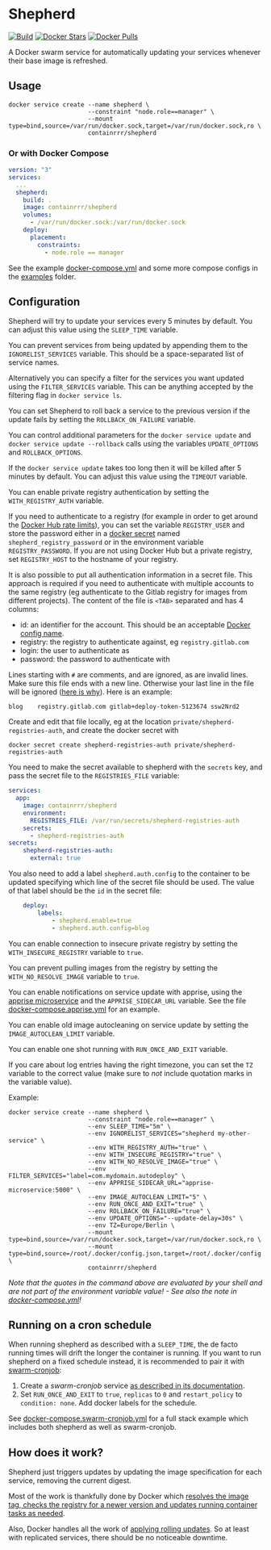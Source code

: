 # Shepherd

[![Build](https://github.com/containrrr/shepherd/actions/workflows/build.yml/badge.svg)](https://github.com/containrrr/shepherd/actions/workflows/build.yml)
[![Docker Stars](https://img.shields.io/docker/stars/containrrr/shepherd.svg)](https://hub.docker.com/r/containrrr/shepherd/) [![Docker Pulls](https://img.shields.io/docker/pulls/containrrr/shepherd.svg)](https://hub.docker.com/r/containrrr/shepherd/)

A Docker swarm service for automatically updating your services whenever their base image is refreshed.

## Usage

```shell-script
docker service create --name shepherd \
                      --constraint "node.role==manager" \
                      --mount type=bind,source=/var/run/docker.sock,target=/var/run/docker.sock,ro \
                      containrrr/shepherd
```

### Or with Docker Compose

```yaml
version: "3"
services:
  ...
  shepherd:
    build: .
    image: containrrr/shepherd
    volumes:
      - /var/run/docker.sock:/var/run/docker.sock
    deploy:
      placement:
        constraints:
          - node.role == manager
```

See the example [docker-compose.yml](docker-compose.yml) and some more compose configs in the [examples](examples) folder.

## Configuration

Shepherd will try to update your services every 5 minutes by default. You can adjust this value using the `SLEEP_TIME` variable.

You can prevent services from being updated by appending them to the `IGNORELIST_SERVICES` variable. This should be a space-separated list of service names.

Alternatively you can specify a filter for the services you want updated using the `FILTER_SERVICES` variable. This can be anything accepted by the filtering flag in `docker service ls`.

You can set Shepherd to roll back a service to the previous version if the update fails by setting the `ROLLBACK_ON_FAILURE` variable.

You can control additional parameters for the `docker service update` and `docker service update --rollback` calls using the variables `UPDATE_OPTIONS` and `ROLLBACK_OPTIONS`.

If the `docker service update` takes too long then it will be killed after 5 minutes by default. You can adjust this value using the `TIMEOUT` variable.

You can enable private registry authentication by setting the `WITH_REGISTRY_AUTH` variable.

If you need to authenticate to a registry (for example in order to get around the [Docker Hub rate limits](https://www.docker.com/increase-rate-limit)), you can set the variable `REGISTRY_USER` and store the password either in a [docker secret](https://docs.docker.com/engine/swarm/secrets/) named `shepherd_registry_password` or in the environment variable `REGISTRY_PASSWORD`. If you are not using Docker Hub but a private registry, set `REGISTRY_HOST` to the hostname of your registry.

It is also possible to put all authentication information in a secret file. This approach is required if you need to authenticate with multiple accounts to the same registry (eg authenticate to the Gitlab registry for images from different projects). The content of the file is `<TAB>` separated and has 4 columns:
* id: an identifier for the account. This should be an acceptable [Docker config name](https://docs.docker.com/engine/swarm/configs/).
* registry: the registry to authenticate against, eg `registry.gitlab.com`
* login: the user to authenticate as
* password: the password to authenticate with

Lines starting with `#` are comments, and are ignored, as are invalid lines. Make sure this file ends with a new line. Otherwise your last line in the file will be ignored ([here is why](https://stackoverflow.com/a/729795/1752287)).
Here is an example:
```
blog	registry.gitlab.com	gitlab+deploy-token-5123674	ssw2Nrd2

```
Create and edit that file locally, eg at the location `private/shepherd-registries-auth`, and create the docker secret with
```
docker secret create shepherd-registries-auth private/shepherd-registries-auth
```
You need to make the secret available to shepherd with the `secrets` key, and pass the secret file to the `REGISTRIES_FILE` variable:
```yaml
services:
  app:
    image: containrrr/shepherd
    environment:
      REGISTRIES_FILE: /var/run/secrets/shepherd-registries-auth
    secrets:
      - shepherd-registries-auth
secrets:
    shepherd-registries-auth:
      external: true
```
You also need to add a label `shepherd.auth.config` to the container to be updated specifying which line of the secret file should be used. The value of that label should be the `id` in the secret file:

```yaml
    deploy:
        labels:
            - shepherd.enable=true
            - shepherd.auth.config=blog
```

You can enable connection to insecure private registry by setting the `WITH_INSECURE_REGISTRY` variable to `true`.

You can prevent pulling images from the registry by setting the `WITH_NO_RESOLVE_IMAGE` variable to `true`.

You can enable notifications on service update with apprise, using the [apprise microservice](https://github.com/djmaze/apprise-microservice) and the `APPRISE_SIDECAR_URL` variable. See the file [docker-compose.apprise.yml](examples/docker-compose.apprise.yml) for an example.

You can enable old image autocleaning on service update by setting the `IMAGE_AUTOCLEAN_LIMIT` variable.

You can enable one shot running with `RUN_ONCE_AND_EXIT` variable.

If you care about log entries having the right timezone, you can set the `TZ` variable to the correct value (make sure to *not* include quotation marks in the variable value).

Example:

```shell-script
docker service create --name shepherd \
                      --constraint "node.role==manager" \
                      --env SLEEP_TIME="5m" \
                      --env IGNORELIST_SERVICES="shepherd my-other-service" \
                      --env WITH_REGISTRY_AUTH="true" \
                      --env WITH_INSECURE_REGISTRY="true" \
                      --env WITH_NO_RESOLVE_IMAGE="true" \
                      --env FILTER_SERVICES="label=com.mydomain.autodeploy" \
                      --env APPRISE_SIDECAR_URL="apprise-microservice:5000" \
                      --env IMAGE_AUTOCLEAN_LIMIT="5" \
                      --env RUN_ONCE_AND_EXIT="true" \
                      --env ROLLBACK_ON_FAILURE="true" \
                      --env UPDATE_OPTIONS="--update-delay=30s" \
                      --env TZ=Europe/Berlin \
                      --mount type=bind,source=/var/run/docker.sock,target=/var/run/docker.sock,ro \
                      --mount type=bind,source=/root/.docker/config.json,target=/root/.docker/config.json,ro \
                      containrrr/shepherd
```

*Note that the quotes in the command above are evaluated by your shell and are not part of the environment variable value! - See also the note in [docker-compose.yml](docker-compose.yml)!*

## Running on a cron schedule

When running shepherd as described with a `SLEEP_TIME`, the de facto running times will drift the longer the container is running. If you want to run shepherd on a fixed schedule instead, it is recommended to pair it with [swarm-cronjob](https://github.com/crazy-max/swarm-cronjob):

1. Create a *swarm-cronjob* service [as described in its documentation](https://crazymax.dev/swarm-cronjob/install/docker/#usage).
2. Set `RUN_ONCE_AND_EXIT` to `true`, `replicas` to `0` and `restart_policy` to `condition: none`. Add docker labels for the schedule.

See [docker-compose.swarm-cronjob.yml](examples/docker-compose.swarm-cronjob.yml) for a full stack example which includes both shepherd as well as swarm-cronjob.

## How does it work?

Shepherd just triggers updates by updating the image specification for each service, removing the current digest.

Most of the work is thankfully done by Docker which [resolves the image tag, checks the registry for a newer version and updates running container tasks as needed](https://docs.docker.com/engine/swarm/services/#update-a-services-image-after-creation).

Also, Docker handles all the work of [applying rolling updates](https://docs.docker.com/engine/swarm/swarm-tutorial/rolling-update/). So at least with replicated services, there should be no noticeable downtime.
